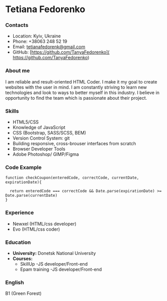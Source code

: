 # Tetiana Fedorenko

### Contacts

* Location: Kyiv, Ukraine
* Phone: +38063 248 52 19
* Email: tetianafedorenk@gmail.com
* GitHub: [https://github.com/TanyaFedorenko]( https://github.com/TanyaFedorenko)

### About me
I am reliable and result-oriented HTML Coder. I
make it my goal to create websites with the
user in mind. I am constantly striving to learn
new technologies and look to ways to better
myself in this industry. I believe in opportunity
to find the team which is passionate about
their project.


### Skills
* HTML5/CSS
* Knowledge of JavaScript
* CSS (Bootstrap, SASS/SCSS, BEM)
* Version Control System: git
* Building responsive, cross-brouser interfaces
from scratch
* Browser Developer Tools
* Adobe Photoshop/ GIMP/Figma


### Code Example
```
function checkCoupon(enteredCode, correctCode, currentDate, expirationDate){

  return enteredCode === correctCode && Date.parse(expirationDate) >= Date.parse(currentDate)
}
```
### Experience
* Newxel (HTML/css developer)
* Evo (HTML/css coder)


### Education

* **University:** Donetsk National University
* **Courses:**
   + SkillUp -JS developer/Front-end
   + Epam training -JS developer/Front-end


### English
B1 (Green Forest)
